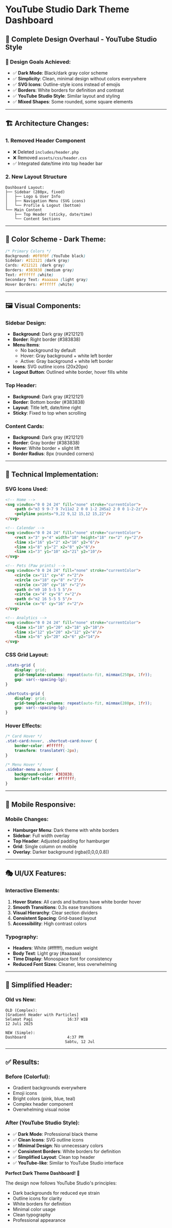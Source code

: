 # YouTube Studio Dark Theme Dashboard

## 🎨 **Complete Design Overhaul - YouTube Studio Style**

### **🎯 Design Goals Achieved:**
- ✅ **Dark Mode**: Black/dark gray color scheme
- ✅ **Simplicity**: Clean, minimal design without colors everywhere
- ✅ **SVG Icons**: Outline-style icons instead of emojis
- ✅ **Borders**: White borders for definition and contrast
- ✅ **YouTube Studio Style**: Similar layout and styling
- ✅ **Mixed Shapes**: Some rounded, some square elements

---

## 🏗️ **Architecture Changes:**

### **1. Removed Header Component**
- ❌ Deleted `includes/header.php`
- ❌ Removed `assets/css/header.css`
- ✅ Integrated date/time into top header bar

### **2. New Layout Structure**
```
Dashboard Layout:
├── Sidebar (280px, fixed)
│   ├── Logo & User Info
│   ├── Navigation Menu (SVG icons)
│   └── Profile & Logout (bottom)
└── Main Content
    ├── Top Header (sticky, date/time)
    └── Content Sections
```

---

## 🎨 **Color Scheme - Dark Theme:**

```css
/* Primary Colors */
Background: #0f0f0f (YouTube black)
Sidebar: #212121 (dark gray)
Cards: #212121 (dark gray)
Borders: #383838 (medium gray)
Text: #ffffff (white)
Secondary Text: #aaaaaa (light gray)
Hover Borders: #ffffff (white)
```

---

## 🖼️ **Visual Components:**

### **Sidebar Design:**
- **Background**: Dark gray (#212121)
- **Border**: Right border (#383838)
- **Menu Items**: 
  - No background by default
  - Hover: Gray background + white left border
  - Active: Gray background + white left border
- **Icons**: SVG outline icons (20x20px)
- **Logout Button**: Outlined white border, hover fills white

### **Top Header:**
- **Background**: Dark gray (#212121)
- **Border**: Bottom border (#383838)
- **Layout**: Title left, date/time right
- **Sticky**: Fixed to top when scrolling

### **Content Cards:**
- **Background**: Dark gray (#212121)
- **Border**: Gray border (#383838)
- **Hover**: White border + slight lift
- **Border Radius**: 8px (rounded corners)

---

## 🔧 **Technical Implementation:**

### **SVG Icons Used:**
```html
<!-- Home -->
<svg viewBox="0 0 24 24" fill="none" stroke="currentColor">
    <path d="m3 9 9-7 9 7v11a2 2 0 0 1-2 2H5a2 2 0 0 1-2-2z"/>
    <polyline points="9,22 9,12 15,12 15,22"/>
</svg>

<!-- Calendar -->
<svg viewBox="0 0 24 24" fill="none" stroke="currentColor">
    <rect x="3" y="4" width="18" height="18" rx="2" ry="2"/>
    <line x1="16" y1="2" x2="16" y2="6"/>
    <line x1="8" y1="2" x2="8" y2="6"/>
    <line x1="3" y1="10" x2="21" y2="10"/>
</svg>

<!-- Pets (Paw prints) -->
<svg viewBox="0 0 24 24" fill="none" stroke="currentColor">
    <circle cx="11" cy="4" r="2"/>
    <circle cx="18" cy="8" r="2"/>
    <circle cx="20" cy="16" r="2"/>
    <path d="m9 10 5-5 5 5"/>
    <circle cx="4" cy="8" r="2"/>
    <path d="m2 16 5-5 5 5"/>
    <circle cx="6" cy="16" r="2"/>
</svg>

<!-- Analytics -->
<svg viewBox="0 0 24 24" fill="none" stroke="currentColor">
    <line x1="18" y1="20" x2="18" y2="10"/>
    <line x1="12" y1="20" x2="12" y2="4"/>
    <line x1="6" y1="20" x2="6" y2="14"/>
</svg>
```

### **CSS Grid Layout:**
```css
.stats-grid {
    display: grid;
    grid-template-columns: repeat(auto-fit, minmax(250px, 1fr));
    gap: var(--spacing-lg);
}

.shortcuts-grid {
    display: grid;
    grid-template-columns: repeat(auto-fit, minmax(280px, 1fr));
    gap: var(--spacing-lg);
}
```

### **Hover Effects:**
```css
/* Card Hover */
.stat-card:hover, .shortcut-card:hover {
    border-color: #ffffff;
    transform: translateY(-2px);
}

/* Menu Hover */
.sidebar-menu a:hover {
    background-color: #383838;
    border-left-color: #ffffff;
}
```

---

## 📱 **Mobile Responsive:**

### **Mobile Changes:**
- **Hamburger Menu**: Dark theme with white borders
- **Sidebar**: Full width overlay
- **Top Header**: Adjusted padding for hamburger
- **Grid**: Single column on mobile
- **Overlay**: Darker background (rgba(0,0,0,0.8))

---

## 🎭 **UI/UX Features:**

### **Interactive Elements:**
1. **Hover States**: All cards and buttons have white border hover
2. **Smooth Transitions**: 0.3s ease transitions
3. **Visual Hierarchy**: Clear section dividers
4. **Consistent Spacing**: Grid-based layout
5. **Accessibility**: High contrast colors

### **Typography:**
- **Headers**: White (#ffffff), medium weight
- **Body Text**: Light gray (#aaaaaa)
- **Time Display**: Monospace font for consistency
- **Reduced Font Sizes**: Cleaner, less overwhelming

---

## 🔄 **Simplified Header:**

### **Old vs New:**
```
OLD (Complex):
[Gradient Header with Particles]
Selamat Pagi               16:37 WIB
12 Juli 2025

NEW (Simple):
Dashboard                  4:37 PM
                          Sabtu, 12 Jul
```

---

## ✅ **Results:**

### **Before (Colorful):**
- Gradient backgrounds everywhere
- Emoji icons
- Bright colors (pink, blue, teal)
- Complex header component
- Overwhelming visual noise

### **After (YouTube Studio Style):**
- ✅ **Dark Mode**: Professional black theme
- ✅ **Clean Icons**: SVG outline icons
- ✅ **Minimal Design**: No unnecessary colors
- ✅ **Consistent Borders**: White borders for definition
- ✅ **Simplified Layout**: Clean top header
- ✅ **YouTube-like**: Similar to YouTube Studio interface

**Perfect Dark Theme Dashboard!** 🎉

The design now follows YouTube Studio's principles:
- Dark backgrounds for reduced eye strain
- Outline icons for clarity
- White borders for definition
- Minimal color usage
- Clean typography
- Professional appearance
